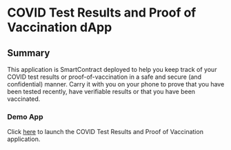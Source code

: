 # COVID Test Results and Proof of Vaccination dApp

## Summary

This application is SmartContract deployed to help you keep track of your COVID test results or proof-of-vaccination in a safe and secure (and confidential) manner. Carry it with you on your phone to prove that you have been tested recently, have verifiable results or that you have been vaccinated.

### Demo App

Click [here](frontend/index.html) to launch the COVID Test Results and Proof of Vaccination application.
